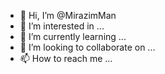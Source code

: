 - 👋 Hi, I’m @MirazimMan
- 👀 I’m interested in ...
- 🌱 I’m currently learning ...
- 💞️ I’m looking to collaborate on ...
- 📫 How to reach me ...

<!---
MirazimMan/MirazimMan is a ✨ special ✨ repository because its `README.md` (this file) appears on your GitHub profile.
You can click the Preview link to take a look at your changes.
--->
